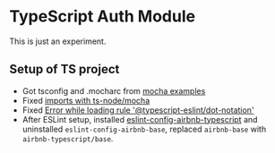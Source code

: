 # TypeScript Auth Module

This is just an experiment.

## Setup of TS project

* Got tsconfig and .mocharc from [mocha examples](https://github.com/mochajs/mocha-examples/tree/master/packages/typescript)
* Fixed [imports with ts-node/mocha](https://stackoverflow.com/questions/54375083/using-assert-with-ts-node-in-mocha-test)
* Fixed [Error while loading rule '@typescript-eslint/dot-notation'](https://stackoverflow.com/questions/64116378/error-while-loading-rule-typescript-eslint-dot-notation)
* After ESLint setup, installed [eslint-config-airbnb-typescript](https://www.npmjs.com/package/eslint-config-airbnb-typescript) and uninstalled `eslint-config-airbnb-base`, replaced `airbnb-base` with `airbnb-typescript/base`.